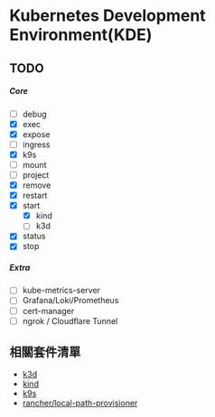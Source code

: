 # Kubernetes Development Environment(KDE)

## TODO

##### Core

- [ ] debug
- [x] exec
- [x] expose
- [ ] ingress
- [x] k9s
- [ ] mount
- [ ] project
- [x] remove
- [x] restart
- [x] start
  - [x] kind
  - [ ] k3d
- [x] status
- [x] stop

##### Extra

- [ ] kube-metrics-server
- [ ] Grafana/Loki/Prometheus
- [ ] cert-manager
- [ ] ngrok / Cloudflare Tunnel

## 相關套件清單

- [k3d](https://k3d.io/stable/)
- [kind](https://kind.sigs.k8s.io/)
- [k9s](https://k9scli.io/)
- [rancher/local-path-provisioner](https://github.com/rancher/local-path-provisioner)
